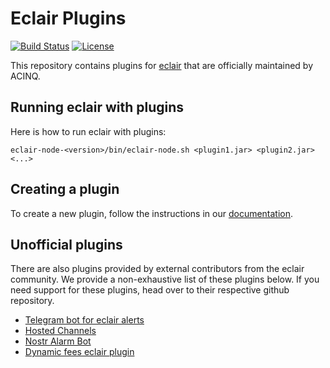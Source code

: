# Eclair Plugins

[![Build Status](https://github.com/acinq/eclair-plugins/workflows/Build%20&%20Test/badge.svg)](https://github.com/acinq/eclair-plugins/actions?query=workflow%3A%22Build+%26+Test%22)
[![License](https://img.shields.io/badge/license-Apache%202.0-blue.svg)](LICENSE)

This repository contains plugins for [eclair](https://github.com/acinq/eclair) that are officially maintained by ACINQ.

## Running eclair with plugins

Here is how to run eclair with plugins:

```shell
eclair-node-<version>/bin/eclair-node.sh <plugin1.jar> <plugin2.jar> <...>
```

## Creating a plugin

To create a new plugin, follow the instructions in our [documentation](./docs/README.md).

## Unofficial plugins

There are also plugins provided by external contributors from the eclair community.
We provide a non-exhaustive list of these plugins below.
If you need support for these plugins, head over to their respective github repository.

* [Telegram bot for eclair alerts](https://github.com/engenegr/eclair-alarmbot-plugin)
* [Hosted Channels](https://github.com/btcontract/plugin-hosted-channels)
* [Nostr Alarm Bot](https://github.com/rorp/eclair-nostr-bot)
* [Dynamic fees eclair plugin](https://github.com/rorp/eclair-plugin-dynamicfees)
